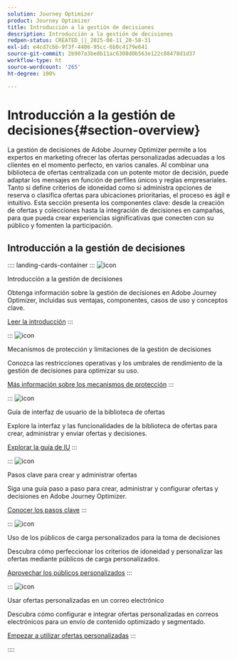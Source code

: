 ```yaml
---
solution: Journey Optimizer
product: Journey Optimizer
title: Introducción a la gestión de decisiones
description: Introducción a la gestión de decisiones
redpen-status: CREATED_||_2025-08-11_20-58-31
exl-id: e4cd7cbb-9f3f-4406-95cc-6b0c4179e641
source-git-commit: 2b907a3be8b11ac6308d0b563e122c88478d1d37
workflow-type: ht
source-wordcount: '265'
ht-degree: 100%

---
```


# Introducción a la gestión de decisiones{#section-overview}

La gestión de decisiones de Adobe Journey Optimizer permite a los expertos en marketing ofrecer las ofertas personalizadas adecuadas a los clientes en el momento perfecto, en varios canales. Al combinar una biblioteca de ofertas centralizada con un potente motor de decisión, puede adaptar los mensajes en función de perfiles únicos y reglas empresariales. Tanto si define criterios de idoneidad como si administra opciones de reserva o clasifica ofertas para ubicaciones prioritarias, el proceso es ágil e intuitivo. Esta sección presenta los componentes clave: desde la creación de ofertas y colecciones hasta la integración de decisiones en campañas, para que pueda crear experiencias significativas que conecten con su público y fomenten la participación.

## Introducción a la gestión de decisiones

:::: landing-cards-container
:::
![icon](https://cdn.experienceleague.adobe.com/icons/book.svg?lang=es)

Introducción a la gestión de decisiones

Obtenga información sobre la gestión de decisiones en Adobe Journey Optimizer, incluidas sus ventajas, componentes, casos de uso y conceptos clave.

[Leer la introducción](../using/offers/get-started/starting-offer-decisioning.md)
:::

:::
![icon](https://cdn.experienceleague.adobe.com/icons/shield-halved.svg?lang=es)

Mecanismos de protección y limitaciones de la gestión de decisiones

Conozca las restricciones operativas y los umbrales de rendimiento de la gestión de decisiones para optimizar su uso.

[Más información sobre los mecanismos de protección](../using/offers/decision-management-guardrails.md)
:::

:::
![icon](https://cdn.experienceleague.adobe.com/icons/gear.svg?lang=es)

Guía de interfaz de usuario de la biblioteca de ofertas

Explore la interfaz y las funcionalidades de la biblioteca de ofertas para crear, administrar y enviar ofertas y decisiones.

[Explorar la guía de IU](../using/offers/get-started/user-interface.md)
:::

:::
![icon](https://cdn.experienceleague.adobe.com/icons/list-check.svg?lang=es)

Pasos clave para crear y administrar ofertas

Siga una guía paso a paso para crear, administrar y configurar ofertas y decisiones en Adobe Journey Optimizer.

[Conocer los pasos clave](../using/offers/offer-library/key-steps.md)
:::

:::
![icon](https://cdn.experienceleague.adobe.com/icons/bullseye.svg?lang=es)

Uso de los públicos de carga personalizados para la toma de decisiones

Descubra cómo perfeccionar los criterios de idoneidad y personalizar las ofertas mediante públicos de carga personalizados.

[Aprovechar los públicos personalizados](../using/offers/custom-upload-decisioning.md)
:::

:::
![icon](https://cdn.experienceleague.adobe.com/icons/circle-play.svg?lang=es)

Usar ofertas personalizadas en un correo electrónico

Descubra cómo configurar e integrar ofertas personalizadas en correos electrónicos para un envío de contenido optimizado y segmentado.

[Empezar a utilizar ofertas personalizadas](../using/offers/offers-e2e.md)
:::

::::
